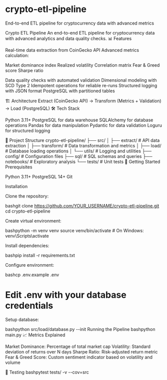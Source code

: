 # crypto-etl-pipeline
End-to-end ETL pipeline for cryptocurrency data with advanced metrics

Crypto ETL Pipeline
An end-to-end ETL pipeline for cryptocurrency data with advanced analytics and data quality checks.
📊 Features

Real-time data extraction from CoinGecko API
Advanced metrics calculation:

Market dominance index
Realized volatility
Correlation matrix
Fear & Greed score
Sharpe ratio


Data quality checks with automated validation
Dimensional modeling with SCD Type 2
Idempotent operations for reliable re-runs
Structured logging with JSON format
PostgreSQL with partitioned tables

🏗️ Architecture
Extract (CoinGecko API) → Transform (Metrics + Validation) → Load (PostgreSQL)
🛠️ Tech Stack

Python 3.11+
PostgreSQL for data warehouse
SQLAlchemy for database operations
Pandas for data manipulation
Pydantic for data validation
Loguru for structured logging

📁 Project Structure
crypto-etl-pipeline/
├── src/
│   ├── extract/        # API data extraction
│   ├── transform/      # Data transformation and metrics
│   ├── load/          # Database loading operations
│   └── utils/         # Logging and utilities
├── config/            # Configuration files
├── sql/              # SQL schemas and queries
├── notebooks/        # Exploratory analysis
└── tests/           # Unit tests
🚀 Getting Started
Prerequisites

Python 3.11+
PostgreSQL 14+
Git

Installation

Clone the repository:

bashgit clone https://github.com/YOUR_USERNAME/crypto-etl-pipeline.git
cd crypto-etl-pipeline

Create virtual environment:

bashpython -m venv venv
source venv/bin/activate  # On Windows: venv\Scripts\activate

Install dependencies:

bashpip install -r requirements.txt

Configure environment:

bashcp .env.example .env
# Edit .env with your database credentials

Setup database:

bashpython src/load/database.py --init
Running the Pipeline
bashpython main.py
📈 Metrics Explained

Market Dominance: Percentage of total market cap
Volatility: Standard deviation of returns over N days
Sharpe Ratio: Risk-adjusted return metric
Fear & Greed Score: Custom sentiment indicator based on volatility and volume

🧪 Testing
bashpytest tests/ -v --cov=src
